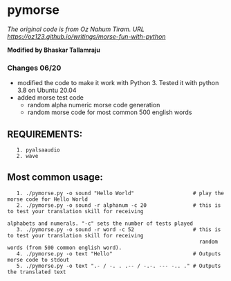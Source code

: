 # pymorse

*The original code is from Oz Nahum Tiram. URL https://oz123.github.io/writings/morse-fun-with-python*

**Modified by Bhaskar Tallamraju**

 ### Changes 06/20
  + modified the code to make it work with Python 3. Tested it with python 3.8 on Ubuntu 20.04
  + added morse test code
    + random alpha numeric morse code generation
    + random morse code for most common 500 english words

 ## REQUIREMENTS:  
       1. pyalsaaudio
       2. wave 

 ## Most common usage:
       1. ./pymorse.py -o sound "Hello World"                   # play the morse code for Hello World
       2. ./pymorse.py -o sound -r alphanum -c 20               # this is to test your translation skill for receiving 
                                                                  alphabets and numerals. "-c" sets the number of tests played
       3. ./pymorse.py -o sound -r word -c 52                   # this is to test your translation skill for receiving 
                                                                  random words (from 500 common english word). 
       4. ./pymorse.py -o text "Hello"                          # Outputs morse code to stdout
       5. ./pymorse.py -o text ".- / -. . .-- / -.-. --- -.. ." # Outputs the translated text 
